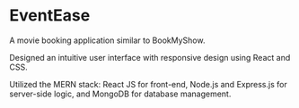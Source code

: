 # EventEase
A movie booking application similar to BookMyShow.

Designed an intuitive user interface with responsive design using React and CSS.


Utilized the MERN stack: React JS for front-end, Node.js and Express.js for server-side logic, and MongoDB for database management.



